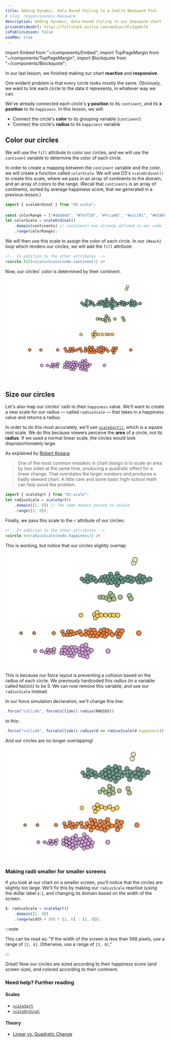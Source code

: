 ```yaml
---
title: Adding Dynamic, Data-Based Styling to a Svelte Beeswarm Plot
# slug: responsiveness-beeswarm
description: Adding dynamic, data-based styling to our beeswarm chart
privateVideoUrl: https://fullstack.wistia.com/medias/dls2qw8xl0
isPublicLesson: false
useMdx: true
---
```


import Embed from "~/components/Embed";
import TopPageMargin from "~/components/TopPageMargin";
import Blockquote from "~/components/Blockquote";

<TopPageMargin />

In our last lesson, we finished making our chart **reactive** and **responsive**.

<Embed title="uwsesh" module="02" lesson="02" height="400px" />

One evident problem is that every circle looks mostly the same. Obviously, we want to link each circle to the data it represents, in whatever way we can. 

We've already connected each circle's **y position** to its `continent`, and its **x position** to its `happiness`. In this lesson, we will:

* Connect the circle's **color** to its grouping variable (`continent`)
* Connect the circle's **radius** to its `happiness` variable

## Color our circles

We will use the `fill` attribute to color our circles, and we will use the `continent` variable to determine the color of each circle. 

In order to create a mapping between the `continent` variable and the color, we will create a function called `colorScale`. We will use D3's `scaleOrdinal()` to create this scale, where we pass in an array of continents to the domain, and an array of colors to the range. (Recall that `continents` is an array of continents, sorted by average happiness score, that we generated in a previous lesson.)

```js
import { scaleOrdinal } from "d3-scale";

const colorRange = ["#dda0dd", "#fe7f2d", "#fcca46", "#a1c181", "#619b8a", "#eae2b7"];
let colorScale = scaleOrdinal()
    .domain(continents) // continents was already defined in our code
    .range(colorRange);
```

We will then use this scale to assign the color of each circle. In our `{#each}` loop which renders our circles, we will add the `fill` attribute:

```html
<!-- In addition to the other attributes -->
<circle fill={colorScale(node.continent)} />
```

Now, our circles' color is determined by their continent. 

![](./public/assets/colors.png)

## Size our circles

Let's also map our circles' radii to their `happiness` value. We'll want to create a new scale for our radius — called `radiusScale` — that takes in a happiness value and returns a radius.

In order to do this most accurately, we'll use [`scaleSqrt()`](https://github.com/d3/d3-scale#scaleSqrt), which is a square root scale. We do this because viewers perceive the **area** of a circle, not its **radius**. If we used a normal linear scale, the circles would look disproportionately large. 

As explained by [Robert Kosara](https://eagereyes.org/blog/2008/linear-vs-quadratic-change):

<Blockquote> 

One of the most common mistakes in chart design is to scale an area by two sides at the same time, producing a quadratic effect for a linear change. That overstates the larger numbers and produces a badly skewed chart. A little care and some basic high-school math can help avoid the problem.

</Blockquote>

```js
import { scaleSqrt } from "d3-scale";
let radiusScale = scaleSqrt()
    .domain([1, 9]) // The same domain passed to xScale
    .range([3, 8]);
```

Finally, we pass this scale to the `r` attribute of our circles:

```html
<!-- In addition to the other attributes -->
<circle r={radiusScale(node.happiness)} />
```

This is working, but notice that our circles slightly overlap:

![](./public/assets/overlap.png)

This is because our force layout is preventing a collision based on the radius of each circle. We previously hardcoded this radius (in a variable called `RADIUS`) to be 5. We can now remove this variable, and use our `radiusScale` instead.

In our force simulation declaration, we'll change this line:

```js
.force("collide", forceCollide().radius(RADIUS))
```

to this:

```js
.force("collide", forceCollide().radius(d => radiusScale(d.happiness)))
```

And our circles are no longer overlapping!

![](./public/assets/overlap-fixed.png)

### Making radii smaller for smaller screens

If you look at our chart on a smaller screen, you'll notice that the circles are slightly too large. We'll fix this by making our `radiusScale` reactive (using the dollar label `$:`), and changing its domain based on the width of the screen. 

```js
$: radiusScale = scaleSqrt()
    .domain([1, 9])
    .range(width < 568 ? [2, 6] : [3, 8]);
```

:::note

This can be read as: "If the width of the screen is less than 568 pixels, use a range of `[2, 6]`. Otherwise, use a range of `[3, 8]`."

:::

Great! Now our circles are sized according to their happiness score (and screen size), and colored according to their continent.

<Embed title="jlrfls" module="02" lesson="03" height="400px" />

### Need help? Further reading

#### Scales
* [`scaleSqrt`](https://observablehq.com/@d3/continuous-scales#scale_sqrt)
* [`scaleOrdinal`](https://observablehq.com/@d3/ordinal-scales#scale_ordinal)

#### Theory
* [Linear vs. Quadratic Change](https://eagereyes.org/blog/2008/linear-vs-quadratic-change)